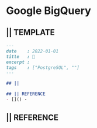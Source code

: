 # Google BigQuery
## || TEMPLATE
```markdown
---
date    : 2022-01-01
title   : 🐘 
excerpt : 
tags    : ["PostgreSQL", ""]
---

## || 

## || REFERENCE
- []() -
```


## || REFERENCE
